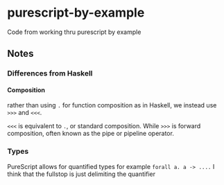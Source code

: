 # purescript-by-example
Code from working thru purescript by example

## Notes

### Differences from Haskell

#### Composition
rather than using `.` for function composition as in Haskell, we instead use
`>>>` and `<<<`. 

`<<<` is equivalent to `.`, or standard composition. While `>>>` is forward 
composition, often known as the pipe or pipeline operator. 

### Types

PureScript allows for quantified types for example `forall a. a -> ....` I think that the
fullstop is just delimiting the quantifier 

